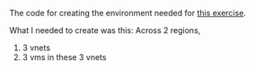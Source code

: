 The code for creating the environment needed for [this exercise](https://learn.microsoft.com/en-in/training/modules/configure-vnet-peering/6-simulation-peering).

What I needed to create was this:
Across 2 regions,
1. 3 vnets
2. 3 vms in these 3 vnets